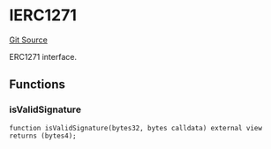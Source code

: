 # IERC1271
[Git Source](https://github.com/NaniDAO/accounts/blob/fb62ae7d2c128e746e2f23d9357928dc2e00e7cf/src/governance/Points.sol)

ERC1271 interface.


## Functions
### isValidSignature


```solidity
function isValidSignature(bytes32, bytes calldata) external view returns (bytes4);
```

